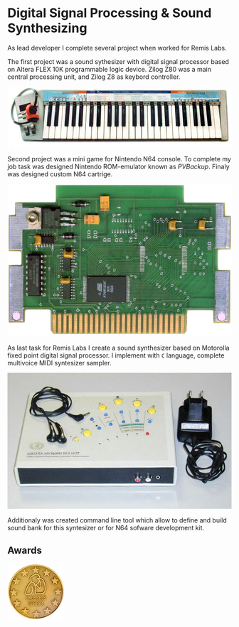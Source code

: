 # Digital Signal Processing & Sound Synthesizing
  
As lead developer I complete several project when worked for Remis Labs. 

The first project was a sound sythesizer with digital signal processor based on Altera FLEX 10K programmable logic device. Zilog Z80 was a main central processing unit, and Zilog Z8 as keybord controller. 
  
![Flex Synt](/projects/remis/flex-synth.png)

Second project was a mini game for Nintendo N64 console. To complete my job task was designed Nintendo ROM-emulator known as _PVBackup_. Finaly was designed custom N64 cartrige.

![N64 Cartige](/projects/remis/cartrige.png)

As last task for Remis Labs I create a sound synthesizer based on Motorolla fixed point digital signal processor. I implement with `C` language, complete multivoice MIDI syntesizer sampler. 

![Synthesizer](/projects/remis/synthesizer.jpg)

Additionaly was created command line tool which allow to define and build sound bank for this syntesizer or for N64 sofware development kit.

## Awards

![Synthesizer](/projects/remis/bruksela_eureka_gold_medal_99.png)
